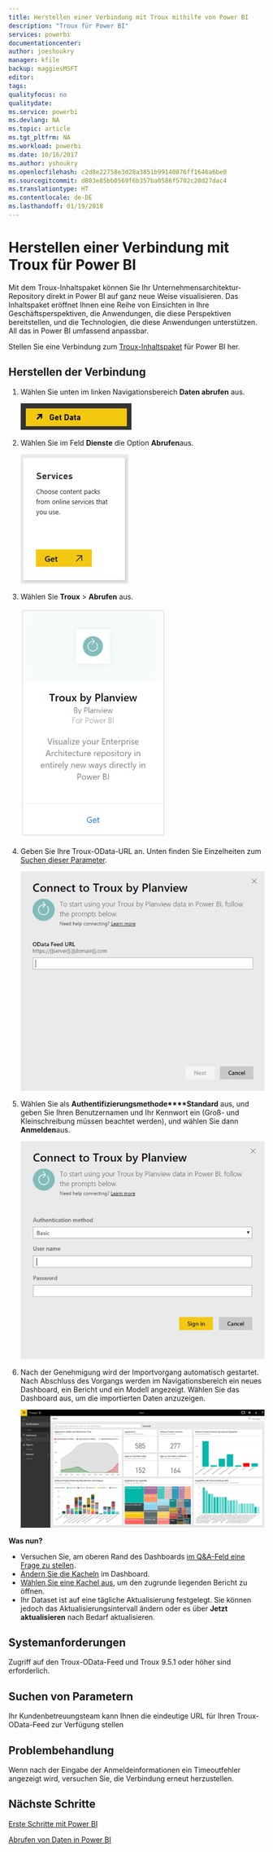 ```yaml
---
title: Herstellen einer Verbindung mit Troux mithilfe von Power BI
description: "Troux für Power BI"
services: powerbi
documentationcenter: 
author: joeshoukry
manager: kfile
backup: maggiesMSFT
editor: 
tags: 
qualityfocus: no
qualitydate: 
ms.service: powerbi
ms.devlang: NA
ms.topic: article
ms.tgt_pltfrm: NA
ms.workload: powerbi
ms.date: 10/16/2017
ms.author: yshoukry
ms.openlocfilehash: c2d8e22758e3d28a3851b99140876ff1646a6be0
ms.sourcegitcommit: d803e85bb0569f6b357ba0586f5702c20d27dac4
ms.translationtype: HT
ms.contentlocale: de-DE
ms.lasthandoff: 01/19/2018
---
```

# <a name="connect-to-troux-for-power-bi"></a>Herstellen einer Verbindung mit Troux für Power BI
Mit dem Troux-Inhaltspaket können Sie Ihr Unternehmensarchitektur-Repository direkt in Power BI auf ganz neue Weise visualisieren. Das Inhaltspaket eröffnet Ihnen eine Reihe von Einsichten in Ihre Geschäftsperspektiven, die Anwendungen, die diese Perspektiven bereitstellen, und die Technologien, die diese Anwendungen unterstützen. All das in Power BI umfassend anpassbar.

Stellen Sie eine Verbindung zum [Troux-Inhaltspaket](https://app.powerbi.com/getdata/services/troux) für Power BI her.

## <a name="how-to-connect"></a>Herstellen der Verbindung
1. Wählen Sie unten im linken Navigationsbereich **Daten abrufen** aus.
   
   ![](media/service-connect-to-troux/getdata.png)
2. Wählen Sie im Feld **Dienste** die Option **Abrufen**aus.
   
   ![](media/service-connect-to-troux/services.png)
3. Wählen Sie **Troux** \> **Abrufen** aus.
   
   ![](media/service-connect-to-troux/troux.png)
4. Geben Sie Ihre Troux-OData-URL an. Unten finden Sie Einzelheiten zum [Suchen dieser Parameter](#FindingParams).
   
   ![](media/service-connect-to-troux/params.png)
5. Wählen Sie als **Authentifizierungsmethode****Standard** aus, und geben Sie Ihren Benutzernamen und Ihr Kennwort ein (Groß- und Kleinschreibung müssen beachtet werden), und wählen Sie dann **Anmelden**aus.
   
    ![](media/service-connect-to-troux/creds.png)
6. Nach der Genehmigung wird der Importvorgang automatisch gestartet. Nach Abschluss des Vorgangs werden im Navigationsbereich ein neues Dashboard, ein Bericht und ein Modell angezeigt. Wählen Sie das Dashboard aus, um die importierten Daten anzuzeigen.
   
     ![](media/service-connect-to-troux/dashboard.png)

**Was nun?**

* Versuchen Sie, am oberen Rand des Dashboards [im Q&A-Feld eine Frage zu stellen](power-bi-q-and-a.md).
* [Ändern Sie die Kacheln](service-dashboard-edit-tile.md) im Dashboard.
* [Wählen Sie eine Kachel aus](service-dashboard-tiles.md), um den zugrunde liegenden Bericht zu öffnen.
* Ihr Dataset ist auf eine tägliche Aktualisierung festgelegt. Sie können jedoch das Aktualisierungsintervall ändern oder es über **Jetzt aktualisieren** nach Bedarf aktualisieren.

## <a name="system-requirements"></a>Systemanforderungen
Zugriff auf den Troux-OData-Feed und Troux 9.5.1 oder höher sind erforderlich.

<a name="FindingParams"></a>

## <a name="finding-parameters"></a>Suchen von Parametern
Ihr Kundenbetreuungsteam kann Ihnen die eindeutige URL für Ihren Troux-OData-Feed zur Verfügung stellen

## <a name="troubleshooting"></a>Problembehandlung
Wenn nach der Eingabe der Anmeldeinformationen ein Timeoutfehler angezeigt wird, versuchen Sie, die Verbindung erneut herzustellen.

## <a name="next-steps"></a>Nächste Schritte
[Erste Schritte mit Power BI](service-get-started.md)

[Abrufen von Daten in Power BI](service-get-data.md)

